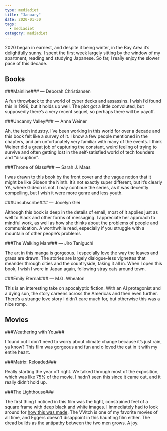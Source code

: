 ```yaml
---
type: mediadiet
title: "January"
date: 2020-01-30
tags:
  - mediadiet
category: mediadiet
---
```


2020 began in earnest, and despite it being winter, in the Bay Area it’s delightfully sunny. I spent the first week largely sitting by the window of my apartment, reading and studying Japanese. So far, I really enjoy the slower pace of this decade.

## Books

###Mainline### — Deborah Christiansen

A fun throwback to the world of cyber decks and assassins. I wish I’d found this in 1996, but it holds up well. The plot got a little convoluted, but supposedly there’s a very recent sequel, so perhaps there will be payoff.

###Uncanny Valley### — Anna Weiner

Ah, the tech industry. I’ve been working in this world for over a decade and this book felt like a survey of it. I know a few people mentioned in the chapters, and am unfortunately very familiar with many of the events. I think Weiner did a great job of capturing the constant, weird feeling of trying to survive and often getting lost in the self-satisfied world of tech founders and “disruption”.

###Throne of Glass### — Sarah J. Maas

I was drawn to this book by the front cover and the vague notion that it might be like Gideon the Ninth. It’s not exactly super different, but it’s clearly YA, where Gideon is not. I may continue the series, as it was decently compelling, but I wish it were more genre and less youth.

###Unsubscribe### — Jocelyn Glei

Although this book is deep in the details of email, most of it applies just as well to Slack and other forms of messaging. I appreciate her approach to mindful work, as well as how she thinks about the problems of people and communication. A worthwhile read, especially if you struggle with a mountain of other people’s problems

###The Walking Man### — Jiro Taniguchi

The art in this manga is gorgeous. I especially love the way the leaves and grass are drawn. The stories are largely dialogue-less vignettes that meander through cities and the countryside, taking it all in. When I open this book, I wish I were in Japan again, following stray cats around town.

###Emily Eternal### — M.G. Wheaton

This is an interesting take on apocalyptic fiction. With an AI protagonist and a dying sun, the story careens across the Americas and then even further. There’s a strange love story I didn’t care much for, but otherwise this was a nice romp.

## Movies

###Weathering with You###

I found out I don’t need to worry about climate change because it’s just rain, ya know? This film was gorgeous and fun and o loved the cat in it with my entire heart.

###Matrix: Reloaded###

Really starting the year off right. We talked through most of the exposition, which was like 75% of the movie. I hadn’t seen this since it came out, and it really didn’t hold up.

###The Lighthouse###

The first thing I noticed in this film was the tight, constrained feel of a square frame with deep black and white images. I immediately had to look around for [how this was made](https://www.musicbed.com/blog/filmmaking/cinematography/breaking-down-the-cinematography-of-the-lighthouse/). The VVitch is one of my favorite movies of all time, and Eggers doesn't disappoint in this haunting film either. The dread builds as the antipathy between the two men grows. A joy.

